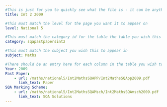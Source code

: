```yaml
---
#This is just for you to quickly see what the file is - it can be anything you want
title: Int 2 2009

#This must match the level for the page you want it to appear on
level: National 5

#This must match the category id for the table the table you wish this to appear in
category: sqapastpapersint2

#This must match the subject you wish this to appear in
subject: Maths

#There should be an entry here for each column in the table you wish to populate:
Year: 2009
Past Paper:
    - url: /maths/national5/Int2MathsSQAPP/Int2MathsSQApp2009.pdf
      link_text: Paper
SQA Marking Scheme:
    - url: /maths/national5/Int2MathsSQAMsch/Int2MathsSQAmsch2009.pdf
      link_text: SQA Solutions
---
```


